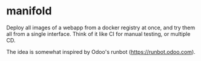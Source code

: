 # manifold

Deploy all images of a webapp from a docker registry at once, and try them all
from a single interface. Think of it like CI for manual testing, or multiple
CD.

The idea is somewhat inspired by Odoo's runbot (https://runbot.odoo.com).

